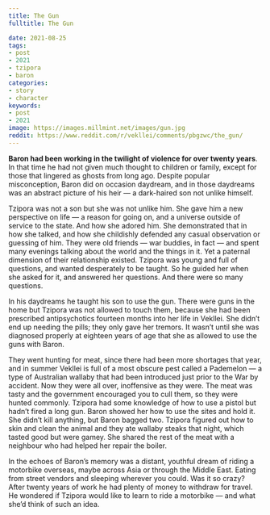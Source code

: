 ```yaml
---
title: The Gun
fulltitle: The Gun

date: 2021-08-25
tags:
- post
- 2021
- tzipora
- baron
categories:
- story
- character
keywords:
- post
- 2021
image: https://images.millmint.net/images/gun.jpg
reddit: https://www.reddit.com/r/vekllei/comments/pbgzwc/the_gun/
---
```


**Baron had been working in the twilight of violence for over twenty years**. In that time he had not given much thought to children or family, except for those that lingered as ghosts from long ago. Despite popular misconception, Baron did on occasion daydream, and in those daydreams was an abstract picture of his heir — a dark-haired son not unlike himself.

Tzipora was not a son but she was not unlike him. She gave him a new perspective on life — a reason for going on, and a universe outside of service to the state. And how she adored him. She demonstrated that in how she talked, and how she childishly defended any casual observation or guessing of him. They were old friends — war buddies, in fact — and spent many evenings talking about the world and the things in it. Yet a paternal dimension of their relationship existed. Tzipora was young and full of questions, and wanted desperately to be taught. So he guided her when she asked for it, and answered her questions. And there were so many questions.

In his daydreams he taught his son to use the gun. There were guns in the home but Tzipora was not allowed to touch them, because she had been prescribed antipsychotics fourteen months into her life in Vekllei. She didn’t end up needing the pills; they only gave her tremors. It wasn’t until she was diagnosed properly at eighteen years of age that she as allowed to use the guns with Baron.

They went hunting for meat, since there had been more shortages that year, and in summer Vekllei is full of a most obscure pest called a Pademelon — a type of Australian wallaby that had been introduced just prior to the War by accident. Now they were all over, inoffensive as they were. The meat was tasty and the government encouraged you to cull them, so they were hunted commonly. Tzipora had some knowledge of how to use a pistol but hadn’t fired a long gun. Baron showed her how to use the sites and hold it. She didn’t kill anything, but Baron bagged two. Tzipora figured out how to skin and clean the animal and they ate wallaby steaks that night, which tasted good but were gamey. She shared the rest of the meat with a neighbour who had helped her repair the boiler.

In the echoes of Baron’s memory was a distant, youthful dream of riding a motorbike overseas, maybe across Asia or through the Middle East. Eating from street vendors and sleeping wherever you could. Was it so crazy? After twenty years of work he had plenty of money to withdraw for travel. He wondered if Tzipora would like to learn to ride a motorbike — and what she’d think of such an idea.
